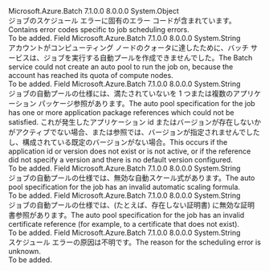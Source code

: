<Type Name="JobSchedulingErrorCodes" FullName="Microsoft.Azure.Batch.Common.JobSchedulingErrorCodes">
  <TypeSignature Language="C#" Value="public static class JobSchedulingErrorCodes" />
  <TypeSignature Language="ILAsm" Value=".class public auto ansi abstract sealed beforefieldinit JobSchedulingErrorCodes extends System.Object" />
  <TypeSignature Language="DocId" Value="T:Microsoft.Azure.Batch.Common.JobSchedulingErrorCodes" />
  <TypeSignature Language="VB.NET" Value="Public Class JobSchedulingErrorCodes" />
  <TypeSignature Language="F#" Value="type JobSchedulingErrorCodes = class" />
  <AssemblyInfo>
    <AssemblyName>Microsoft.Azure.Batch</AssemblyName>
    <AssemblyVersion>7.1.0.0</AssemblyVersion>
    <AssemblyVersion>8.0.0.0</AssemblyVersion>
  </AssemblyInfo>
  <Base>
    <BaseTypeName>System.Object</BaseTypeName>
  </Base>
  <Interfaces />
  <Docs>
    <summary>
            <span data-ttu-id="45856-101">ジョブのスケジュール エラーに固有のエラー コードが含まれています。</span><span class="sxs-lookup"><span data-stu-id="45856-101">Contains error codes specific to job scheduling errors.</span></span>
            </summary>
    <remarks>To be added.</remarks>
  </Docs>
  <Members>
    <Member MemberName="AutoPoolCreationFailedWithQuotaReached">
      <MemberSignature Language="C#" Value="public const string AutoPoolCreationFailedWithQuotaReached;" />
      <MemberSignature Language="ILAsm" Value=".field public static literal string AutoPoolCreationFailedWithQuotaReached" />
      <MemberSignature Language="DocId" Value="F:Microsoft.Azure.Batch.Common.JobSchedulingErrorCodes.AutoPoolCreationFailedWithQuotaReached" />
      <MemberSignature Language="VB.NET" Value="Public Const AutoPoolCreationFailedWithQuotaReached As String " />
      <MemberSignature Language="F#" Value="val mutable AutoPoolCreationFailedWithQuotaReached : string" Usage="Microsoft.Azure.Batch.Common.JobSchedulingErrorCodes.AutoPoolCreationFailedWithQuotaReached" />
      <MemberType>Field</MemberType>
      <AssemblyInfo>
        <AssemblyName>Microsoft.Azure.Batch</AssemblyName>
        <AssemblyVersion>7.1.0.0</AssemblyVersion>
        <AssemblyVersion>8.0.0.0</AssemblyVersion>
      </AssemblyInfo>
      <ReturnValue>
        <ReturnType>System.String</ReturnType>
      </ReturnValue>
      <Docs>
        <summary>
            <span data-ttu-id="45856-102">アカウントがコンピューティング ノードのクォータに達したために、バッチ サービスは、ジョブを実行する自動プールを作成できませんでした。</span><span class="sxs-lookup"><span data-stu-id="45856-102">The Batch service could not create an auto pool to run the job on, because the account has reached its quota of compute nodes.</span></span>
            </summary>
        <remarks>To be added.</remarks>
      </Docs>
    </Member>
    <Member MemberName="InvalidApplicationPackageReferencesInAutoPool">
      <MemberSignature Language="C#" Value="public const string InvalidApplicationPackageReferencesInAutoPool;" />
      <MemberSignature Language="ILAsm" Value=".field public static literal string InvalidApplicationPackageReferencesInAutoPool" />
      <MemberSignature Language="DocId" Value="F:Microsoft.Azure.Batch.Common.JobSchedulingErrorCodes.InvalidApplicationPackageReferencesInAutoPool" />
      <MemberSignature Language="VB.NET" Value="Public Const InvalidApplicationPackageReferencesInAutoPool As String " />
      <MemberSignature Language="F#" Value="val mutable InvalidApplicationPackageReferencesInAutoPool : string" Usage="Microsoft.Azure.Batch.Common.JobSchedulingErrorCodes.InvalidApplicationPackageReferencesInAutoPool" />
      <MemberType>Field</MemberType>
      <AssemblyInfo>
        <AssemblyName>Microsoft.Azure.Batch</AssemblyName>
        <AssemblyVersion>7.1.0.0</AssemblyVersion>
        <AssemblyVersion>8.0.0.0</AssemblyVersion>
      </AssemblyInfo>
      <ReturnValue>
        <ReturnType>System.String</ReturnType>
      </ReturnValue>
      <Docs>
        <summary>
            <span data-ttu-id="45856-103">ジョブの自動プールの仕様には、満たされていないを 1 つまたは複数のアプリケーション パッケージ参照があります。</span><span class="sxs-lookup"><span data-stu-id="45856-103">The auto pool specification for the job has one or more application package references which could not be satisfied.</span></span>  
            <span data-ttu-id="45856-104">これが発生したアプリケーション id またはバージョンが存在しないかがアクティブでない場合、または参照では、バージョンが指定されませんでしたし、構成されている既定のバージョンがない場合。</span><span class="sxs-lookup"><span data-stu-id="45856-104">This occurs if the application id or version does not exist or is not active, or if the reference did not specify a version and there is no default version configured.</span></span>
            </summary>
        <remarks>To be added.</remarks>
      </Docs>
    </Member>
    <Member MemberName="InvalidAutoScaleFormulaInAutoPool">
      <MemberSignature Language="C#" Value="public const string InvalidAutoScaleFormulaInAutoPool;" />
      <MemberSignature Language="ILAsm" Value=".field public static literal string InvalidAutoScaleFormulaInAutoPool" />
      <MemberSignature Language="DocId" Value="F:Microsoft.Azure.Batch.Common.JobSchedulingErrorCodes.InvalidAutoScaleFormulaInAutoPool" />
      <MemberSignature Language="VB.NET" Value="Public Const InvalidAutoScaleFormulaInAutoPool As String " />
      <MemberSignature Language="F#" Value="val mutable InvalidAutoScaleFormulaInAutoPool : string" Usage="Microsoft.Azure.Batch.Common.JobSchedulingErrorCodes.InvalidAutoScaleFormulaInAutoPool" />
      <MemberType>Field</MemberType>
      <AssemblyInfo>
        <AssemblyName>Microsoft.Azure.Batch</AssemblyName>
        <AssemblyVersion>7.1.0.0</AssemblyVersion>
        <AssemblyVersion>8.0.0.0</AssemblyVersion>
      </AssemblyInfo>
      <ReturnValue>
        <ReturnType>System.String</ReturnType>
      </ReturnValue>
      <Docs>
        <summary>
            <span data-ttu-id="45856-105">ジョブの自動プールの仕様では、無効な自動スケール式があります。</span><span class="sxs-lookup"><span data-stu-id="45856-105">The auto pool specification for the job has an invalid automatic scaling formula.</span></span>
            </summary>
        <remarks>To be added.</remarks>
      </Docs>
    </Member>
    <Member MemberName="InvalidCertificatesInAutoPool">
      <MemberSignature Language="C#" Value="public const string InvalidCertificatesInAutoPool;" />
      <MemberSignature Language="ILAsm" Value=".field public static literal string InvalidCertificatesInAutoPool" />
      <MemberSignature Language="DocId" Value="F:Microsoft.Azure.Batch.Common.JobSchedulingErrorCodes.InvalidCertificatesInAutoPool" />
      <MemberSignature Language="VB.NET" Value="Public Const InvalidCertificatesInAutoPool As String " />
      <MemberSignature Language="F#" Value="val mutable InvalidCertificatesInAutoPool : string" Usage="Microsoft.Azure.Batch.Common.JobSchedulingErrorCodes.InvalidCertificatesInAutoPool" />
      <MemberType>Field</MemberType>
      <AssemblyInfo>
        <AssemblyName>Microsoft.Azure.Batch</AssemblyName>
        <AssemblyVersion>7.1.0.0</AssemblyVersion>
        <AssemblyVersion>8.0.0.0</AssemblyVersion>
      </AssemblyInfo>
      <ReturnValue>
        <ReturnType>System.String</ReturnType>
      </ReturnValue>
      <Docs>
        <summary>
            <span data-ttu-id="45856-106">ジョブの自動プールの仕様では、(たとえば、存在しない証明書) に無効な証明書参照があります。</span><span class="sxs-lookup"><span data-stu-id="45856-106">The auto pool specification for the job has an invalid certificate reference (for example, to a certificate that does not exist).</span></span>
            </summary>
        <remarks>To be added.</remarks>
      </Docs>
    </Member>
    <Member MemberName="Unknown">
      <MemberSignature Language="C#" Value="public const string Unknown;" />
      <MemberSignature Language="ILAsm" Value=".field public static literal string Unknown" />
      <MemberSignature Language="DocId" Value="F:Microsoft.Azure.Batch.Common.JobSchedulingErrorCodes.Unknown" />
      <MemberSignature Language="VB.NET" Value="Public Const Unknown As String " />
      <MemberSignature Language="F#" Value="val mutable Unknown : string" Usage="Microsoft.Azure.Batch.Common.JobSchedulingErrorCodes.Unknown" />
      <MemberType>Field</MemberType>
      <AssemblyInfo>
        <AssemblyName>Microsoft.Azure.Batch</AssemblyName>
        <AssemblyVersion>7.1.0.0</AssemblyVersion>
        <AssemblyVersion>8.0.0.0</AssemblyVersion>
      </AssemblyInfo>
      <ReturnValue>
        <ReturnType>System.String</ReturnType>
      </ReturnValue>
      <Docs>
        <summary>
            <span data-ttu-id="45856-107">スケジュール エラーの原因は不明です。</span><span class="sxs-lookup"><span data-stu-id="45856-107">The reason for the scheduling error is unknown.</span></span>
            </summary>
        <remarks>To be added.</remarks>
      </Docs>
    </Member>
  </Members>
</Type>